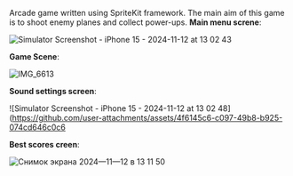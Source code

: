 Arcade game written using SpriteKit framework. The main aim of this game is to shoot enemy planes and collect power-ups. 
**Main menu screne**:

![Simulator Screenshot - iPhone 15 - 2024-11-12 at 13 02 43](https://github.com/user-attachments/assets/4e43b6e1-2e1b-43f3-871f-57ea236e8e12)

**Game Scene**:

![IMG_6613](https://github.com/user-attachments/assets/c4a18af3-66f3-4259-bcab-ded092fbb7a7)

**Sound settings screen**:

![Simulator Screenshot - iPhone 15 - 2024-11-12 at 13 02 48](https://github.com/user-attachments/assets/4f6145c6-c097-49b8-b925-074cd646c0c6

**Best scores creen**:

![Снимок экрана 2024—11—12 в 13 11 50](https://github.com/user-attachments/assets/18ec74af-97cc-4418-84a6-5c9708e7399c)



